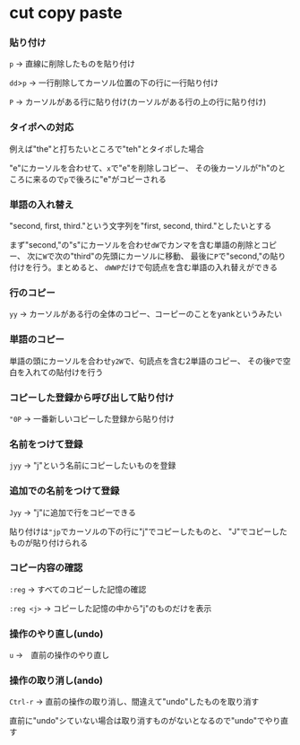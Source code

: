 # cut copy paste

### 貼り付け

`p` -> 直線に削除したものを貼り付け

`dd`>`p` -> 一行削除してカーソル位置の下の行に一行貼り付け

`P` -> カーソルがある行に貼り付け(カーソルがある行の上の行に貼り付け)


### タイポへの対応

例えば"the"と打ちたいところで"teh"とタイポした場合

"e"にカーソルを合わせて、`x`で"e"を削除しコピー、
その後カーソルが"h"のところに来るので`p`で後ろに"e"がコピーされる

### 単語の入れ替え

"second, first, third."という文字列を"first, second, third."としたいとする

まず"second,"の"s"にカーソルを合わせ`dW`でカンマを含む単語の削除とコピー、
次に`W`で次の"third"の先頭にカーソルに移動、
最後に`P`で"second,"の貼り付けを行う。まとめると、
`dWWP`だけで句読点を含む単語の入れ替えができる


### 行のコピー

`yy` -> カーソルがある行の全体のコピー、コーピーのことをyankというみたい


### 単語のコピー

単語の頭にカーソルを合わせ`y2W`で、句読点を含む2単語のコピー、
その後`P`で空白を入れての貼付けを行う

### コピーした登録から呼び出して貼り付け

`"0P` -> 一番新しいコピーした登録から貼り付け

### 名前をつけて登録

`jyy` -> "j"という名前にコピーしたいものを登録

### 追加での名前をつけて登録

`Jyy` -> "j"に追加で行をコピーできる

貼り付けは`"jp`でカーソルの下の行に"j"でコピーしたものと、
"J"でコピーしたものが貼り付けられる

### コピー内容の確認

`:reg` -> すべてのコピーした記憶の確認

`:reg <j>` -> コピーした記憶の中から"j"のものだけを表示

### 操作のやり直し(undo)

`u` ->　直前の操作のやり直し

### 操作の取り消し(ando)

`Ctrl-r` -> 直前の操作の取り消し、間違えて"undo"したものを取り消す

直前に"undo"シていない場合は取り消すものがないとなるので"undo"でやり直す


